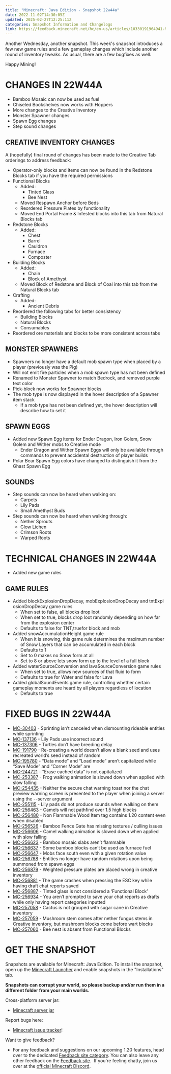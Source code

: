```yaml
---
title: "Minecraft: Java Edition - Snapshot 22w44a"
date: 2022-11-02T14:30:05Z
updated: 2025-02-27T12:25:11Z
categories: Snapshot Information and Changelogs
link: https://feedback.minecraft.net/hc/en-us/articles/10330191964941-Minecraft-Java-Edition-Snapshot-22w44a
---
```


Another Wednesday, another snapshot. This week's snapshot introduces a few new game rules and a few gameplay changes which include another round of inventory tweaks. As usual, there are a few bugfixes as well.

Happy Mining!

# CHANGES IN 22W44A

- Bamboo Mosaic can now be used as fuel
- Chiseled Bookshelves now works with Hoppers
- More changes to the Creative Inventory
- Monster Spawner changes
- Spawn Egg changes
- Step sound changes

## CREATIVE INVENTORY CHANGES

A (hopefully) final round of changes has been made to the Creative Tab orderings to address feedback:

- Operator-only blocks and items can now be found in the Redstone Blocks tab if you have the required permissions
- Functional Blocks
  - Added:
    - Tinted Glass
    - Bee Nest
  - Moved Respawn Anchor before Beds
  - Reordered Pressure Plates by functionality
  - Moved End Portal Frame & Infested blocks into this tab from Natural Blocks tab
- Redstone Blocks
  - Added:
    - Chest
    - Barrel
    - Cauldron
    - Furnace
    - Composter
- Building Blocks
  - Added:
    - Chain
    - Block of Amethyst
  - Moved Block of Redstone and Block of Coal into this tab from the Natural Blocks tab
- Crafting
  - Added:
    - Ancient Debris
- Reordered the following tabs for better consistency
  - Building Blocks
  - Natural Blocks
  - Consumables
- Reordered ore materials and blocks to be more consistent across tabs

## MONSTER SPAWNERS

- Spawners no longer have a default mob spawn type when placed by a player (previously was the Pig)
- Will not emit fire particles when a mob spawn type has not been defined
- Renamed to Monster Spawner to match Bedrock, and removed purple text color
- Pick-block now works for Spawner blocks
- The mob type is now displayed in the hover description of a Spawner item stack
  - If a mob type has not been defined yet, the hover description will describe how to set it

## SPAWN EGGS

- Added new Spawn Egg items for Ender Dragon, Iron Golem, Snow Golem and Wither mobs to Creative mode
  - Ender Dragon and Wither Spawn Eggs will only be available through commands to prevent accidental destruction of player builds
- Polar Bear Spawn Egg colors have changed to distinguish it from the Ghast Spawn Egg

## SOUNDS

- Step sounds can now be heard when walking on:
  - Carpets
  - Lily Pads
  - Small Amethyst Buds
- Step sounds can now be heard when walking through:
  - Nether Sprouts
  - Glow Lichen
  - Crimson Roots
  - Warped Roots

# TECHNICAL CHANGES IN 22W44A

- Added new game rules

## GAME RULES

- Added blockExplosionDropDecay, mobExplosionDropDecay and tntExplosionDropDecay game rules
  - When set to false, all blocks drop loot
  - When set to true, blocks drop loot randomly depending on how far from the explosion center
  - Defaults to false for TNT,truefor block and mob
- Added snowAccumulationHeight game rule
  - When it is snowing, this game rule determines the maximum number of Snow Layers that can be accumulated in each block
  - Defaults to 1
  - Set to 0 makes no Snow form at all
  - Set to 8 or above lets snow form up to the level of a full block
- Added waterSourceConversion and lavaSourceConversion game rules
  - When set to true, allows new sources of that fluid to form
  - Defaults to true for Water and false for Lava
- Added globalSoundEvents game rule, controlling whether certain gameplay moments are heard by all players regardless of location
  - Defaults to true

# FIXED BUGS IN 22W44A

- [MC-30403](https://bugs.mojang.com/browse/MC-30403) - Sprinting isn’t canceled when dismounting rideable entities while sprinting
- [MC-137136](https://bugs.mojang.com/browse/MC-137136) - Lily Pads use incorrect sound
- [MC-137306](https://bugs.mojang.com/browse/MC-137306) - Turtles don’t have breeding delay
- [MC-191790](https://bugs.mojang.com/browse/MC-191790) - Re-creating a world doesn’t allow a blank seed and uses recreated world’s seed instead of random
- [MC-195780](https://bugs.mojang.com/browse/MC-195780) - “Data mode” and “Load mode” aren’t capitalized while “Save Mode” and “Corner Mode” are
- [MC-244721](https://bugs.mojang.com/browse/MC-244721) - “Erase cached data” is not capitalized
- [MC-253387](https://bugs.mojang.com/browse/MC-253387) - Frog walking animation is slowed down when applied with slow falling
- [MC-254435](https://bugs.mojang.com/browse/MC-254435) - Neither the secure chat warning toast nor the chat preview warning screen is presented to the player when joining a server using the --server argument
- [MC-255115](https://bugs.mojang.com/browse/MC-255115) - Lily pads do not produce sounds when walking on them
- [MC-256463](https://bugs.mojang.com/browse/MC-256463) - Camels will not pathfind over 1.5 high blocks
- [MC-256480](https://bugs.mojang.com/browse/MC-256480) - Non Flammable Wood Item tag contains 1.20 content even when disabled
- [MC-256526](https://bugs.mojang.com/browse/MC-256526) - Bamboo Fence Gate has missing textures / culling issues
- [MC-256606](https://bugs.mojang.com/browse/MC-256606) - Camel walking animation is slowed down when applied with slow falling
- [MC-256623](https://bugs.mojang.com/browse/MC-256623) - Bamboo mosaic slabs aren’t flammable
- [MC-256637](https://bugs.mojang.com/browse/MC-256637) - Some bamboo blocks can’t be used as furnace fuel
- [MC-256647](https://bugs.mojang.com/browse/MC-256647) - Mobs face south even with a given rotation value
- [MC-256768](https://bugs.mojang.com/browse/MC-256768) - Entities no longer have random rotations upon being summoned from spawn eggs
- [MC-256879](https://bugs.mojang.com/browse/MC-256879) - Weighted pressure plates are placed wrong in creative inventory
- [MC-256881](https://bugs.mojang.com/browse/MC-256881) - The game crashes when pressing the ESC key while having draft chat reports saved
- [MC-256887](https://bugs.mojang.com/browse/MC-256887) - Tinted glass is not considered a ‘Functional Block’
- [MC-256934](https://bugs.mojang.com/browse/MC-256934) - You aren’t prompted to save your chat reports as drafts while only having report categories inputted
- [MC-257058](https://bugs.mojang.com/browse/MC-257058) - Cactus is not grouped with sugar cane in Creative inventory
- [MC-257059](https://bugs.mojang.com/browse/MC-257059) - Mushroom stem comes after nether fungus stems in Creative inventory, but mushroom blocks come before wart blocks
- [MC-257060](https://bugs.mojang.com/browse/MC-257060) - Bee nest is absent from Functional Blocks

# GET THE SNAPSHOT

Snapshots are available for Minecraft: Java Edition. To install the snapshot, open up the [Minecraft Launcher](https://www.minecraft.net/download.html) and enable snapshots in the "Installations" tab.

**Snapshots can corrupt your world, so please backup and/or run them in a different folder from your main worlds.**

Cross-platform server jar:

- [Minecraft server jar](https://piston-data.mojang.com/v1/objects/ed050b461b7dd347f383176ef03a71bacb844e69/server.jar)

Report bugs here:

- [Minecraft issue tracker](https://bugs.mojang.com/browse/MC)!

Want to give feedback?

- For any feedback and suggestions on our upcoming 1.20 features, head over to the dedicated [Feedback site category](https://aka.ms/MC120Feedback). You can also leave any other feedback on the [Feedback site](https://aka.ms/JavaSnapshotFeedback).  If you're feeling chatty, join us over at the [official Minecraft Discord](https://discordapp.com/invite/minecraft).
